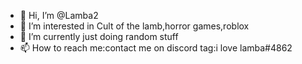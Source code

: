 - 👋 Hi, I’m @Lamba2
- 👀 I’m interested in Cult of the lamb,horror games,roblox 
- 🌱 I’m currently just doing random stuff
- 📫 How to reach me:contact me on discord tag:i love lamba#4862
